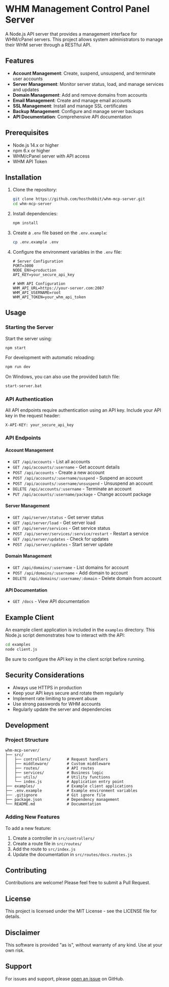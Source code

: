 # WHM Management Control Panel Server

A Node.js API server that provides a management interface for WHM/cPanel servers. This project allows system administrators to manage their WHM server through a RESTful API.

## Features

- **Account Management**: Create, suspend, unsuspend, and terminate user accounts
- **Server Management**: Monitor server status, load, and manage services and updates
- **Domain Management**: Add and remove domains from accounts
- **Email Management**: Create and manage email accounts
- **SSL Management**: Install and manage SSL certificates
- **Backup Management**: Configure and manage server backups
- **API Documentation**: Comprehensive API documentation

## Prerequisites

- Node.js 14.x or higher
- npm 6.x or higher
- WHM/cPanel server with API access
- WHM API Token

## Installation

1. Clone the repository:
   ```bash
   git clone https://github.com/hosthobbit/whm-mcp-server.git
   cd whm-mcp-server
   ```

2. Install dependencies:
   ```bash
   npm install
   ```

3. Create a `.env` file based on the `.env.example`:
   ```bash
   cp .env.example .env
   ```

4. Configure the environment variables in the `.env` file:
   ```
   # Server Configuration
   PORT=3000
   NODE_ENV=production
   API_KEY=your_secure_api_key

   # WHM API Configuration
   WHM_API_URL=https://your-server.com:2087
   WHM_API_USERNAME=root
   WHM_API_TOKEN=your_whm_api_token
   ```

## Usage

### Starting the Server

Start the server using:

```bash
npm start
```

For development with automatic reloading:

```bash
npm run dev
```

On Windows, you can also use the provided batch file:

```bash
start-server.bat
```

### API Authentication

All API endpoints require authentication using an API key. Include your API key in the request header:

```
X-API-KEY: your_secure_api_key
```

### API Endpoints

#### Account Management

- `GET /api/accounts` - List all accounts
- `GET /api/accounts/:username` - Get account details
- `POST /api/accounts` - Create a new account
- `POST /api/accounts/:username/suspend` - Suspend an account
- `POST /api/accounts/:username/unsuspend` - Unsuspend an account
- `DELETE /api/accounts/:username` - Terminate an account
- `PUT /api/accounts/:username/package` - Change account package

#### Server Management

- `GET /api/server/status` - Get server status
- `GET /api/server/load` - Get server load
- `GET /api/server/services` - Get service status
- `POST /api/server/services/:service/restart` - Restart a service
- `GET /api/server/updates` - Check for updates
- `POST /api/server/updates` - Start server update

#### Domain Management

- `GET /api/domains/:username` - List domains for account
- `POST /api/domains/:username` - Add domain to account
- `DELETE /api/domains/:username/:domain` - Delete domain from account

#### API Documentation

- `GET /docs` - View API documentation

## Example Client

An example client application is included in the `examples` directory. This Node.js script demonstrates how to interact with the API:

```bash
cd examples
node client.js
```

Be sure to configure the API key in the client script before running.

## Security Considerations

- Always use HTTPS in production
- Keep your API keys secure and rotate them regularly
- Implement rate limiting to prevent abuse
- Use strong passwords for WHM accounts
- Regularly update the server and dependencies

## Development

### Project Structure

```
whm-mcp-server/
├── src/
│   ├── controllers/       # Request handlers
│   ├── middleware/        # Custom middleware
│   ├── routes/            # API routes
│   ├── services/          # Business logic
│   ├── utils/             # Utility functions
│   └── index.js           # Application entry point
├── examples/              # Example client applications
├── .env.example           # Example environment variables
├── .gitignore             # Git ignore file
├── package.json           # Dependency management
└── README.md              # Documentation
```

### Adding New Features

To add a new feature:

1. Create a controller in `src/controllers/`
2. Create a route file in `src/routes/`
3. Add the route to `src/index.js`
4. Update the documentation in `src/routes/docs.routes.js`

## Contributing

Contributions are welcome! Please feel free to submit a Pull Request.

## License

This project is licensed under the MIT License - see the LICENSE file for details.

## Disclaimer

This software is provided "as is", without warranty of any kind. Use at your own risk.

## Support

For issues and support, please [open an issue](https://github.com/hosthobbit/whm-mcp-server/issues) on GitHub.